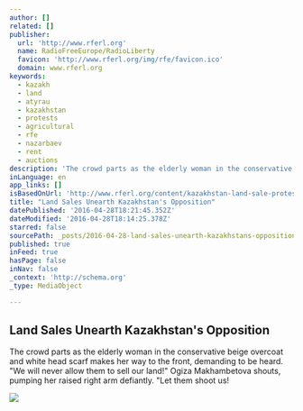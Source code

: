 ```yaml
---
author: []
related: []
publisher:
  url: 'http://www.rferl.org'
  name: RadioFreeEurope/RadioLiberty
  favicon: 'http://www.rferl.org/img/rfe/favicon.ico'
  domain: www.rferl.org
keywords:
  - kazakh
  - land
  - atyrau
  - kazakhstan
  - protests
  - agricultural
  - rfe
  - nazarbaev
  - rent
  - auctions
description: 'The crowd parts as the elderly woman in the conservative beige overcoat and white head scarf makes her way to the front, demanding to be heard. "We will never allow them to sell our land!" Ogiza Makhambetova shouts, pumping her raised right arm defiantly. "Let them shoot us!'
inLanguage: en
app_links: []
isBasedOnUrl: 'http://www.rferl.org/content/kazakhstan-land-sale-protests-unearth-opposition/27704517.html'
title: "Land Sales Unearth Kazakhstan's Opposition"
datePublished: '2016-04-28T18:21:45.352Z'
dateModified: '2016-04-28T18:14:25.378Z'
starred: false
sourcePath: _posts/2016-04-28-land-sales-unearth-kazakhstans-opposition.md
published: true
inFeed: true
hasPage: false
inNav: false
_context: 'http://schema.org'
_type: MediaObject

---
```

<article style=""><h1>Land Sales Unearth Kazakhstan's Opposition</h1><p>The crowd parts as the elderly woman in the conservative beige overcoat and white head scarf makes her way to the front, demanding to be heard. "We will never allow them to sell our land!" Ogiza Makhambetova shouts, pumping her raised right arm defiantly. "Let them shoot us!</p><img src="http://gdb.rferl.org/6B90B1C5-FF8A-4CA4-BC58-E977C542FA17_mw1024_mh1024_s.jpg" /></article>